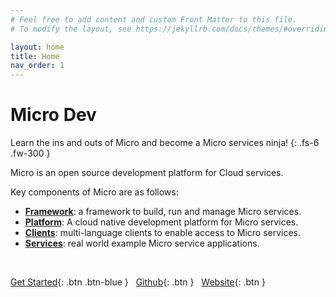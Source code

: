 ```yaml
---
# Feel free to add content and custom Front Matter to this file.
# To modify the layout, see https://jekyllrb.com/docs/themes/#overriding-theme-defaults

layout: home
title: Home
nav_order: 1
---
```


# Micro Dev

Learn the ins and outs of Micro and become a Micro services ninja!
{: .fs-6 .fw-300 }

Micro is an open source development platform for Cloud services.

Key components of Micro are as follows:

* **[Framework](https://github.com/micro/micro)**: a framework to build, run and manage Micro services.
* **[Platform](https://m3o.com)**: A cloud native development platform for Micro services.
* **[Clients](https://github.com/micro/clients)**: multi-language clients to enable access to Micro services.
* **[Services](https://github.com/micro/services)**: real world example Micro service applications.

<br />

[Get Started](/getting-started){: .btn .btn-blue } &nbsp;
[Github](https://github.com/m3o){: .btn }  &nbsp;
[Website](https://m3o.com/){: .btn }

<div style="height: 320px"></div>
